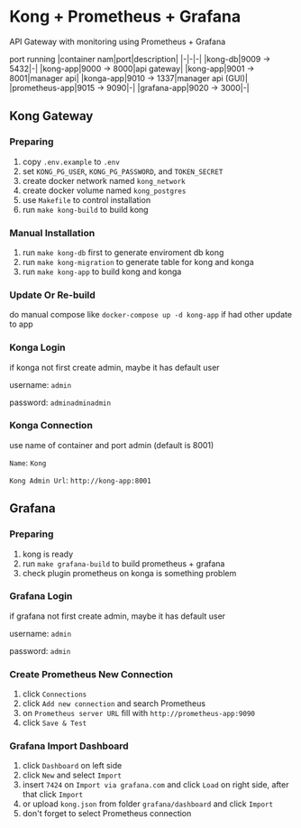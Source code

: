 # Kong + Prometheus + Grafana
API Gateway with monitoring using Prometheus + Grafana

port running
|container nam|port|description|
|-|-|-|
|kong-db|9009 -> 5432|-|
|kong-app|9000 -> 8000|api gateway|
|kong-app|9001 -> 8001|manager api|
|konga-app|9010 -> 1337|manager api (GUI)|
|prometheus-app|9015 -> 9090|-|
|grafana-app|9020 -> 3000|-|

## Kong Gateway

### Preparing
1. copy `.env.example` to `.env`
2. set `KONG_PG_USER`, `KONG_PG_PASSWORD`, and `TOKEN_SECRET`
3. create docker network named `kong_network`
4. create docker volume named `kong_postgres`
5. use `Makefile` to control installation
6. run `make kong-build` to build kong

### Manual Installation
1. run `make kong-db` first to generate enviroment db kong
2. run `make kong-migration` to generate table for kong and konga
3. run `make kong-app` to build kong and konga

### Update Or Re-build
do manual compose like `docker-compose up -d kong-app` if had other update to app

### Konga Login
if konga not first create admin, maybe it has default user

username: `admin`

password: `adminadminadmin`

### Konga Connection
use name of container and port admin (default is 8001)

`Name`: `Kong`

`Kong Admin Url`: `http://kong-app:8001`

## Grafana

### Preparing
1. kong is ready
2. run `make grafana-build` to build prometheus + grafana
3. check plugin prometheus on konga is something problem

### Grafana Login
if grafana not first create admin, maybe it has default user

username: `admin`

password: `admin`

### Create Prometheus New Connection
1. click `Connections`
2. click `Add new connection` and search Prometheus
3. on `Prometheus server URL` fill with `http://prometheus-app:9090`
4. click `Save & Test`

### Grafana Import Dashboard
1. click `Dashboard` on left side
2. click `New` and select `Import`
3. insert `7424` on `Import via grafana.com` and click `Load` on right side, after that click `Import`
3. or upload `kong.json` from folder `grafana/dashboard` and click `Import`
4. don't forget to select Prometheus connection